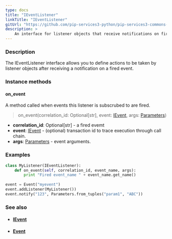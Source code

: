 ```yaml
---
type: docs
title: "IEventListener"
linkTitle: "IEventListener"
gitUrl: "https://github.com/pip-services3-python/pip-services3-commons-python"
description: > 
    An interface for listener objects that receive notifications on fired events.
---
```


### Description

The IEventListener interface allows you to define actions to be taken by listener objects after receiving a notification on a fired event.

### Instance methods

#### on_event
A method called when events this listener is subscrubed to are fired.

> on_event(correlation_id: Optional[str], event: [IEvent](../ievent), args: [Parameters](../../run/parameters))

- **correlation_id**: Optional[str] - a fired evemt
- **event**: [IEvent](../ievent) - (optional) transaction id to trace execution through call chain.
- **args**: [Parameters](../../run/parameters) - event arguments.

### Examples

```python
class MyListener(IEventListener):
    def on_event(self, correlation_id, event_name, args):
        print "Fired event_name " + event_name.get_name()
     
event = Event("myevent")
event.addListener(MyListener())
event.notify("123", Parameters.from_tuples("param1", "ABC"))
```

### See also
- #### [IEvent](../ievent)
- #### [Event](../event)
